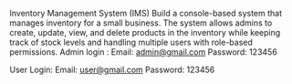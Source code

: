 Inventory Management System (IMS)
Build a console-based system that manages inventory for a small business. The system allows admins to create, update, view, and delete products in the inventory while keeping track of stock levels and handling multiple users with role-based permissions.
Admin login :
Email: admin@gmail.com
Password: 123456

User Login: 
Email: user@gmail.com
Password: 123456
